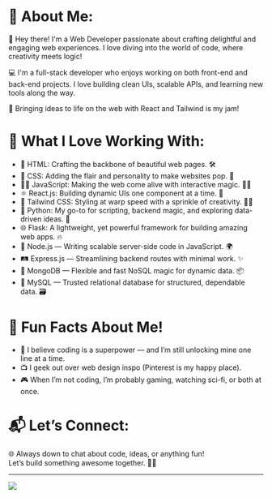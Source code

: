 # 💫 About Me:
🌟 Hey there! I'm a Web Developer passionate about crafting delightful and engaging web experiences. I love diving into the world of code, where creativity meets logic!

💻 I'm a full-stack developer who enjoys working on both front-end and back-end projects.
I love building clean UIs, scalable APIs, and learning new tools along the way.

🎨 Bringing ideas to life on the web with React and Tailwind is my jam!

# 🌈 What I Love Working With:
- 👾 HTML: Crafting the backbone of beautiful web pages. 🛠️
- 🎨 CSS: Adding the flair and personality to make websites pop. 💅
- 🤹‍♂️ JavaScript: Making the web come alive with interactive magic. 🎩✨
- ⚛️ React.js: Building dynamic UIs one component at a time. 🧩
- 🎀 Tailwind CSS: Styling at warp speed with a sprinkle of creativity. 🚀🎨
- 🐍 Python: My go-to for scripting, backend magic, and exploring data-driven ideas. 🧪
- 🌐 Flask: A lightweight, yet powerful framework for building amazing web apps. 🔥
- 🌲 Node.js — Writing scalable server-side code in JavaScript. 🌍  
- 🛤️ Express.js — Streamlining backend routes with minimal work. ✨  
- 🍃 MongoDB — Flexible and fast NoSQL magic for dynamic data. 📦  
- 🐬 MySQL — Trusted relational database for structured, dependable data. 🗃️

# 🎉 Fun Facts About Me!
- 🌟 I believe coding is a superpower — and I’m still unlocking mine one line at a time.
- 📺 I geek out over web design inspo (Pinterest is my happy place).
- 🎮 When I’m not coding, I’m probably gaming, watching sci-fi, or both at once.  

# 📬 Let’s Connect:
🌐 Always down to chat about code, ideas, or anything fun!  
Let’s build something awesome together. 🤝💡 

---
[![](https://visitcount.itsvg.in/api?id=kratikakg&icon=2&color=5)](https://visitcount.itsvg.in)

